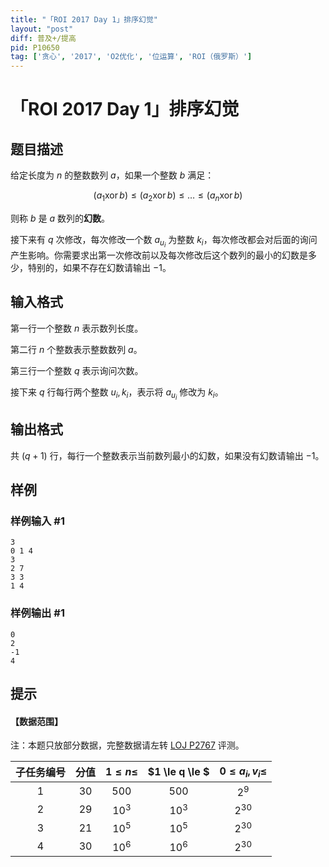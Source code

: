```yaml
---
title: "「ROI 2017 Day 1」排序幻觉"
layout: "post"
diff: 普及+/提高
pid: P10650
tag: ['贪心', '2017', 'O2优化', '位运算', 'ROI（俄罗斯）']
---
```

# 「ROI 2017 Day 1」排序幻觉
## 题目描述

给定长度为 $n$ 的整数数列 $a$，如果一个整数 $b$ 满足：

$$
(a_1 \operatorname{xor} b) \le (a_2 \operatorname{xor} b) \le \dots \le (a_n \operatorname{xor} b)
$$

则称 $b$ 是 $a$ 数列的**幻数**。

接下来有 $q$ 次修改，每次修改一个数 $a_{u_i}$ 为整数 $k_i$，每次修改都会对后面的询问产生影响。你需要求出第一次修改前以及每次修改后这个数列的最小的幻数是多少，特别的，如果不存在幻数请输出 $-1$。
## 输入格式

第一行一个整数 $n$ 表示数列长度。

第二行 $n$ 个整数表示整数数列 $a$。

第三行一个整数 $q$ 表示询问次数。

接下来 $q$ 行每行两个整数 $u_i,k_i$，表示将 $a_{u_i}$ 修改为 $k_i$。
## 输出格式

共 $(q+1)$ 行，每行一个整数表示当前数列最小的幻数，如果没有幻数请输出 $-1$。
## 样例

### 样例输入 #1
```
3
0 1 4
3
2 7
3 3
1 4
```
### 样例输出 #1
```
0
2
-1
4
```
## 提示

#### 【数据范围】

注：本题只放部分数据，完整数据请左转 [LOJ P2767](https://loj.ac/p/2767) 评测。

| 子任务编号 | 分值 | $1 \le n \le$ | $1 \le q \le $ | $0 \le a_i,v_i \le$ |
| :----------: | :----------: | :----------: | :----------: | :----------: |
| $1$ | $30$ | $500$ | $500$ | $2^9$ |
| $2$ | $29$ | $10^3$ | $10^3$ | $2^{30}$ |
| $3$ | $21$ | $10^5$ | $10^5$ | $2^{30}$ |
| $4$ | $30$ | $10^6$ | $10^6$ | $2^{30}$ |

